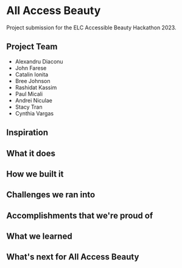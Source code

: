 # All Access Beauty

Project submission for the ELC Accessible Beauty Hackathon 2023.

## Project Team

- Alexandru Diaconu
- John Farese
- Catalin Ionita
- Bree Johnson
- Rashidat Kassim
- Paul Micali
- Andrei Niculae
- Stacy Tran
- Cynthia Vargas

## Inspiration

## What it does

## How we built it

## Challenges we ran into

## Accomplishments that we're proud of

## What we learned

## What's next for All Access Beauty
